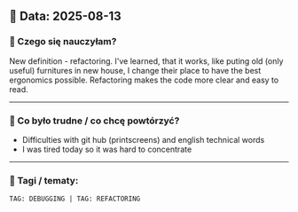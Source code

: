 ## 📅 Data: 2025-08-13

### 🧠 Czego się nauczyłam?
New definition - refactoring. I've learned, that it works, like puting old (only useful) furnitures in new house, I change their place
to have the best ergonomics possible. Refactoring makes the code more clear and easy to read.

---

### 🧩 Co było trudne / co chcę powtórzyć?
- Difficulties with git hub (printscreens) and english technical words
- I was tired today so it was hard to concentrate

---

### 🔖 Tagi / tematy:
`TAG: DEBUGGING | TAG: REFACTORING`  
